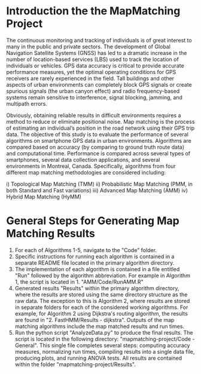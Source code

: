 # Introduction the the MapMatching Project

The continuous monitoring and tracking of individuals is of great interest to many in the public and private sectors. The development of Global Navigation Satellite Systems (GNSS) has led to a dramatic increase in the number of location-based services (LBS) used to track the location of individuals or vehicles. GPS data accuracy is critical to provide accurate performance measures, yet the optimal operating conditions for GPS receivers are rarely experienced in the field. Tall buildings and other aspects of urban environments can completely block GPS signals or create spurious signals (the urban canyon effect) and radio frequency-based systems remain sensitive to interference, signal blocking, jamming, and multipath errors.

Obviously, obtaining reliable results in difficult environments requires a method to reduce or eliminate positional noise. Map matching is the process of estimating an individual’s position in the road network using their GPS trip data. The objective of this study is to evaluate the performance of several algorithms on smartphone GPS data in urban environments. Algorithms are compared based on accuracy (by comparing to ground truth route data) and computational time. Performance is compared across several types of smartphones, several data collection applications, and several environments in Montreal, Canada. Specifically, algorithms from four different map matching methodologies are considered including:

i) Topological Map Matching (TMM)
ii) Probabilistic Map Matching (PMM, in both Standard and Fast variations)
iii) Advanced Map Matching (AMM)
iv) Hybrid Map Matching (HyMM) 

# General Steps for Generating Map Matching Results
1) For each of Algorithms 1-5, navigate to the "Code" folder.
2) Specific instructions for running each algorithm is contained in a separate README file located in the primary algorithm directory.
3) The implementation of each algorithm is contained in a file entitled "Run" followed by the algorithm abbreviation. For example in Algorithm 1, the script is located in 1. "AMM/Code/RunAMM.R" 
4) Generated results "Results" within the primary algorithm directory, where the results are stored using the same directory structure as the raw data. The exception to this is Algorithm 2, where results are stored in separate folders for each of the considered working algorithms. For example, for Algorithm 2 using Dijkstra's routing algorithm, the results are found in "2. FastHMM/Results - dijkstra". Outputs of the map matching algorithms include the map matched results and run times.
5) Run the python script "AnalyzeData.py" to produce the final results. The script is located in the following directory: "mapmatching-project/Code - General". This single file completes several steps: computing accuracy measures, normalizing run times, compiling results into a single data file, producing plots, and running ANOVA tests. All results are contained within the folder "mapmatching-project/Results".